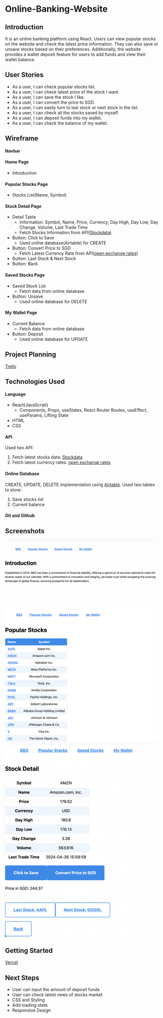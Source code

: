 # Online-Banking-Website

## Introduction

It is an online banking platform using React. Users can view popular stocks on the website and check the latest price information. They can also save or unsave stocks based on their preferences. Additionally, the website provides a wallet deposit feature for users to add funds and view their wallet balance.

## User Stories

- As a user, I can check popular stocks list.
- As a user, I can check latest price of the stock I want.
- As a user, I can save the stock I like.
- As a user, I can convert the price to SGD.
- As a user, I can easily turn to last stock or next stock in the list.
- As a user, I can check all the stocks saved by myself.
- As a user, I can deposit funds into my wallet.
- As a user, I can check the balance of my wallet.

## Wireframe

#### Navbar

#### Home Page

- Introduction

#### Popular Stocks Page

- Stocks List(Name, Symbol)

#### Stock Detail Page

- Detail Table
  - Information: Symbol, Name, Price, Currency, Day High, Day Low, Day Change, Volume, Last Trade Time
  - Fetch Stocks Information from API([Stockdata](https://api.stockdata.org))
- Button: Click to Save
  - Used online database(Airtable) for CREATE
- Button: Convert Price to SGD
  - Fetch Latest Currency Rate from API([open exchange rates](https://openexchangerates.org))
- Button: Last Stock & Next Stock
- Button: Back

#### Saved Stocks Page

- Saved Stock List
  - Fetch data from online database
- Button: Unsave
  - Used online database for DELETE

#### My Wallet Page

- Current Balance
  - Fetch data from online database
- Button: Deposit
  - Used online database for UPDATE

## Project Planning

[Trello](https://trello.com/invite/b/btJqDKyi/ATTI389e3539f235535c56f0b3ebe256a519BCA9345F/online-banking-website)

## Technologies Used

#### Language

- React(JavaScript)
  - Components, Props, useStates, React Router Routes, useEffect, useParams, Lifting State
- HTML
- CSS

#### API

Used two API:

1. Fetch latest stocks data:
   [Stockdata](https://api.stockdata.org)
2. Fetch latest currency rates:
   [open exchange rates](https://openexchangerates.org)

#### Online Database

CREATE, UPDATE, DELETE implementation using [Airtable](https://airtable.com/developers). Used two tables to store:

1.  Save stocks list
2.  Current balance

#### Git and Github

## Screenshots

![Introduction](/src/assets/Introduction.png)
![PopularStocks](/src/assets/PopularStocks.png)
![StockDetailTable](/src/assets/StockDetailTable.png)

## Getting Started

[Vercel](https://online-banking-website-omega.vercel.app/)

## Next Steps

- User can input the amount of deposit funds
- User can check latest news of stocks market
- CSS and Styling
- Add loading state
- Responsive Design
